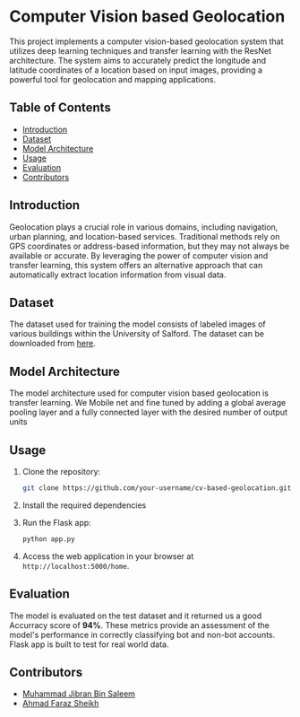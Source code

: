 # Computer Vision based Geolocation

This project implements a computer vision-based geolocation system that utilizes deep learning techniques and transfer learning with the ResNet architecture. The system aims to accurately predict the longitude and latitude coordinates of a location based on input images, providing a powerful tool for geolocation and mapping applications.

## Table of Contents

- [Introduction](#introduction)
- [Dataset](#dataset)
- [Model Architecture](#model-architecture)
- [Usage](#usage)
- [Evaluation](#evaluation)
- [Contributors](#contributors)

## Introduction

Geolocation plays a crucial role in various domains, including navigation, urban planning, and location-based services. Traditional methods rely on GPS coordinates or address-based information, but they may not always be available or accurate. By leveraging the power of computer vision and transfer learning, this system offers an alternative approach that can automatically extract location information from visual data.

## Dataset

The dataset used for training the model consists of labeled images of various buildings within the University of Salford. The dataset can be downloaded from [here](https://figshare.com/articles/dataset/UoS_Buildings_Image_Dataset_for_Computer_Vision_Algorithms/20383155).

## Model Architecture

The model architecture used for computer vision based geolocation is transfer learning. We Mobile net and fine tuned by adding a global average pooling layer and a fully connected layer with the desired number of output units

## Usage

1. Clone the repository:

   ```bash
   git clone https://github.com/your-username/cv-based-geolocation.git
   ```
2. Install the required dependencies

3. Run the Flask app:

   ```bash
   python app.py
   ```

4. Access the web application in your browser at `http://localhost:5000/home`.

## Evaluation

The model is evaluated on the test dataset and it returned us a good Accurracy score of **94%**. These metrics provide an assessment of the model's performance in correctly classifying bot and non-bot accounts. Flask app is built to test for real world data.


## Contributors

- [Muhammad Jibran Bin Saleem](https://github.com/jibranbinsaleem)
- [Ahmad Faraz Sheikh]((https://github.com/FarazSheikh16))
